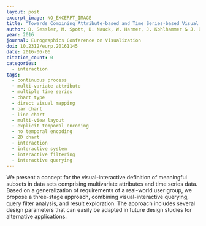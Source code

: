 ```yaml
---
layout: post
excerpt_image: NO_EXCERPT_IMAGE
title: "Towards Combining Attribute-based and Time Series-based Visual Querying"
author: D. Sessler, M. Spott, D. Nauck, W. Harmer, J. Kohlhammer & J. Bernard
year: 2016
journal: Eurographics Conference on Visualization
doi: 10.2312/eurp.20161145
date: 2016-06-06
citation_count: 0
categories:
  - interaction
tags:
  - continuous process
  - multi-variate attribute
  - multiple time series
  - chart type
  - direct visual mapping
  - bar chart
  - line chart
  - multi-view layout
  - explicit temporal encoding
  - no temporal encoding
  - 2D chart
  - interaction
  - interactive system
  - interactive filtering
  - interactive querying
---
```

We present a concept for the visual-interactive definition of meaningful subsets in data sets comprising multivariate attributes and time series data. Based on a generalization of requirements of a real-world user group, we propose a three-stage approach, combining visual-interactive querying, query filter analysis, and result exploration. The approach includes several design parameters that can easily be adapted in future design studies for alternative applications.
